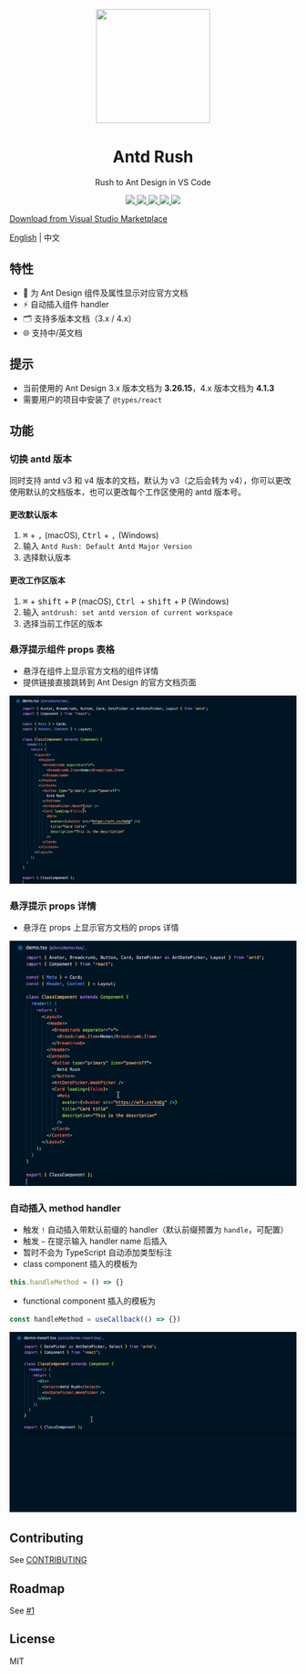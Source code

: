 <p align="center">
  <a href="https://github.com/fi3ework/vscode-antd-rush">
    <img width="200px" height="200px" src="https://user-images.githubusercontent.com/12322740/73346951-ba4dbe80-42c1-11ea-8784-5af0916ec459.png">
  </a>
</p>
<h1 align="center">Antd Rush</h1>
<div align="center">

Rush to Ant Design in VS Code

<p align="center">
<a href="https://marketplace.visualstudio.com/items?itemName=fi3ework.vscode-antd-rush">
<img src="https://vsmarketplacebadge.apphb.com/version/fi3ework.vscode-antd-rush.svg" />
</a>
<a href="https://marketplace.visualstudio.com/items?itemName=fi3ework.vscode-antd-rush">
<img src="https://vsmarketplacebadge.apphb.com/downloads-short/fi3ework.vscode-antd-rush.svg" />
</a>
<a href="https://marketplace.visualstudio.com/items?itemName=fi3ework.vscode-antd-rush">
<img src="https://vsmarketplacebadge.apphb.com/installs-short/fi3ework.vscode-antd-rush.svg" />
</a>
<a href="https://marketplace.visualstudio.com/items?itemName=fi3ework.vscode-antd-rush">
<img src="https://vsmarketplacebadge.apphb.com/rating-short/fi3ework.vscode-antd-rush.svg" />
</a>
<a href="https://github.com/fi3ework/vscode-antd-rush/actions?query=workflow%3ATest">
<img src="https://img.shields.io/github/workflow/status/fi3ework/vscode-antd-rush/Test?label=GitHub%20Actions" />
</a>
</p>

</div>

[Download from Visual Studio Marketplace](https://marketplace.visualstudio.com/items?itemName=fi3ework.vscode-antd-rush)

[English](./README.md) | 中文

## 特性

- 💬 为 Ant Design 组件及属性显示对应官方文档
- ⚡️ 自动插入组件 handler
- 🗂 支持多版本文档（3.x / 4.x）
- 🌐 支持中/英文档

## 提示

- 当前使用的 Ant Design 3.x 版本文档为 **3.26.15**，4.x 版本文档为 **4.1.3**
- 需要用户的项目中安装了 `@types/react`

## 功能

### 切换 antd 版本

同时支持 antd v3 和 v4 版本的文档，默认为 v3（之后会转为 v4），你可以更改使用默认的文档版本，也可以更改每个工作区使用的 antd 版本号。

#### 更改默认版本

1. <kbd>⌘</kbd> + <kbd>,</kbd> (macOS), <kbd>Ctrl</kbd> + <kbd>,</kbd> (Windows)
2. 输入 `Antd Rush: Default Antd Major Version`
3. 选择默认版本

#### 更改工作区版本

1. <kbd>⌘</kbd> + <kbd>shift</kbd> + <kbd>P</kbd> (macOS), <kbd>Ctrl </kbd> + <kbd>shift</kbd> + <kbd>P</kbd> (Windows)
2. 输入 `antdrush: set antd version of current workspace`
3. 选择当前工作区的版本

### 悬浮提示组件 props 表格

- 悬浮在组件上显示官方文档的组件详情
- 提供链接直接跳转到 Ant Design 的官方文档页面

<img src="assets/hover-component.gif">

### 悬浮提示 props 详情

- 悬浮在 props 上显示官方文档的 props 详情

<img src="assets/hover-props.gif">

### 自动插入 method handler

- 触发 `!` 自动插入带默认前缀的 handler（默认前缀预置为 `handle`，可配置）
- 触发 `~` 在提示输入 handler name 后插入
- 暂时不会为 TypeScript 自动添加类型标注
- class component 插入的模板为

```jsx
this.handleMethod = () => {}
```

- functional component 插入的模板为

```jsx
const handleMethod = useCallback(() => {})
```

<img src="assets/insertion.gif">

## Contributing

See [CONTRIBUTING](https://github.com/fi3ework/vscode-antd-rush/blob/master/CONTRIBUTING.md)

## Roadmap

See [#1](https://github.com/fi3ework/vscode-antd-rush/issues/1)

## License

MIT
